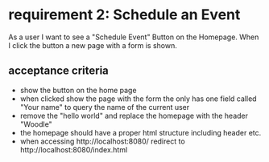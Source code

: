 # requirement 2: Schedule an Event
As a user I want to see a "Schedule Event" Button on the Homepage. When I click the button a new page with a form is shown.

## acceptance criteria  
* show the button on the home page 
* when clicked show the page with the form the only has one field called "Your name" to query the name of the current user
* remove the "hello world" and replace the homepage with the header "Woodle"
* the homepage should have a proper html structure including header etc. 
* when accessing http://localhost:8080/ redirect to http://localhost:8080/index.html


